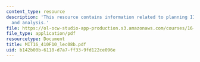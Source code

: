 ```yaml
---
content_type: resource
description: 'This resource contains information related to planning II: plan extraction
  and analysis.'
file: https://ol-ocw-studio-app-production.s3.amazonaws.com/courses/16-410-principles-of-autonomy-and-decision-making-fall-2010/b142b00b6118d7a7ff339fd122ce096e_MIT16_410F10_lec08b.pdf
file_type: application/pdf
resourcetype: Document
title: MIT16_410F10_lec08b.pdf
uid: b142b00b-6118-d7a7-ff33-9fd122ce096e
---
```


